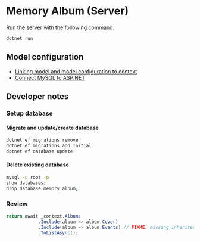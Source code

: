 # Memory Album (Server)

Run the server with the following command:

```sh
dotnet run
```

## Model configuration

- [Linking model and model configuration to context](https://learn.microsoft.com/en-us/ef/core/modeling/#using-entitytypeconfigurationattribute-on-entity-types)
- [Connect MySQL to ASP.NET](https://stackoverflow.com/questions/72148071/how-to-connect-to-mysql-server-using-entity-framework-core)

## Developer notes

### Setup database

#### Migrate and update/create database

```sh
dotnet ef migrations remove
dotnet ef migrations add Initial
dotnet ef database update
```

#### Delete existing database

```sh
mysql -u root -p
show databases;
drop database memory_album;
```

### Review

```cs
return await _context.Albums
            .Include(album => album.Cover)
            .Include(album => album.Events) // FIXME: missing inherited types
            .ToListAsync();
```
